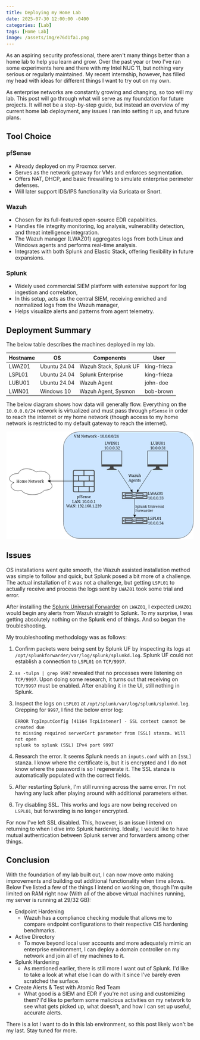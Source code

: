 ```yaml
---
title: Deploying my Home Lab
date: 2025-07-30 12:00:00 -0400
categories: [Lab]
tags: [Home Lab]
image: /assets/img/e76d1fa1.png
---
```


As an aspiring security professional, there aren't many things better than a
home lab to help you learn and grow. Over the past year or two I've ran some
experiments here and there with my Intel NUC 11, but nothing very serious or
regularly maintained. My recent internship, however, has filled my head with
ideas for different things I want to try out on my own.

As enterprise networks are constantly growing and changing, so too will my lab.
This post will go through what will serve as my foundation for future projects.
It will not be a step-by-step guide, but instead an overview of my current home
lab deployment, any issues I ran into setting it up, and future plans.

## Tool Choice

### pfSense

- Already deployed on my Proxmox server.
- Serves as the network gateway for VMs and enforces segmentation.
- Offers NAT, DHCP, and basic firewalling to simulate enterprise perimeter
  defenses.
- Will later support IDS/IPS functionality via Suricata or Snort.

### Wazuh

- Chosen for its full-featured open-source EDR capabilities.
- Handles file integrity monitoring, log analysis, vulnerability detection,
  and threat intelligence integration.
- The Wazuh manager (LWAZ01) aggregates logs from both Linux and Windows agents
  and performs real-time analysis.
- Integrates with both Splunk and Elastic Stack, offering flexibility in future
  expansions.

### Splunk

- Widely used commercial SIEM platform with extensive support for log ingestion
  and correlation,
- In this setup, acts as the central SIEM, receiving enriched and normalized
  logs from the Wazuh manager,
- Helps visualize alerts and patterns from agent telemetry.

## Deployment Summary

The below table describes the machines deployed in my lab.

| Hostname | OS | Components | User |
| --------------- | --------------- | --------------- | --------------- |
| LWAZ01 | Ubuntu 24.04 | Wazuh Stack, Splunk UF | king-frieza |
| LSPL01 | Ubuntu 24.04 | Splunk Enterprise | king-frieza |
| LUBU01 | Ubuntu 24.04 | Wazuh Agent | john-doe |
| LWIN01 | Windows 10 | Wazuh Agent, Sysmon | bob-brown |

The below diagram shows how data will generally flow. Everything on the
`10.0.0.0/24` network is virtualized and must pass through `pfSense` in order
to reach the internet or my home network (though access to my home network is
restricted to my default gateway to reach the internet).

![Home Lab Diagram](/assets/img/c2782f17.png)

## Issues

OS installations went quite smooth, the Wazuh assisted installation method was
simple to follow and quick, but Splunk posed a bit more of a challenge. The
actual installation of it was not a challenge, but getting `LSPL01` to actually
receive and process the logs sent by `LWAZ01` took some trial and error.

After installing the [Splunk Universal Forwarder][splunk-uf-doc] on `LWAZ01`, I
expected `LWAZ01` would begin any alerts from Wazuh straight to Splunk. To my
surprise, I was getting absolutely nothing on the Splunk end of things. And so
began the troubleshooting.

My troubleshooting methodology was as follows:

1. Confirm packets were being sent by Splunk UF by inspecting its logs at
   `/opt/splunkforwarder/var/log/splunk/splunkd.log`. Splunk UF could not
   establish a connection to `LSPL01` on `TCP/9997`.
2. `ss -tulpn | grep 9997` revealed that no processes were listening on
   `TCP/9997`. Upon doing some research, it turns out that receiving on `TCP/9997`
   must be enabled. After enabling it in the UI, still nothing in Splunk.
3. Inspect the logs on `LSPL01` at `/opt/splunk/var/log/splunk/splunkd.log`.
   Grepping for `9997`, I find the below error log:

   ```text
   ERROR TcpInputConfig [41164 TcpListener] - SSL context cannot be created due
   to missing required serverCert parameter from [SSL] stanza. Will not open
   splunk to splunk (SSL) IPv4 port 9997
   ```

4. Research the error. It seems Splunk needs an `inputs.conf` with an `[SSL]`
   stanza. I know where the certificate is, but it is encrypted and I do not
   know where the password is so I regenerate it. The SSL stanza is
   automatically populated with the correct fields.
5. After restarting Splunk, I'm still running across the same error. I'm not
   having any luck after playing around with additional parameters either.
6. Try disabling SSL. This works and logs are now being received on `LSPL01`,
   but forwarding is no longer encrypted.

For now I've left SSL disabled. This, however, is an issue I intend on
returning to when I dive into Splunk hardening. Ideally, I would like to have
mutual authentication between Splunk server and forwarders among other things.

## Conclusion

With the foundation of my lab built out, I can now move onto making
improvements and building out additional functionality when time allows. Below
I've listed a few of the things I intend on working on, though I'm quite
limited on RAM right now (With all of the above virtual machines running, my
server is running at 29/32 GB):

- Endpoint Hardening
  - Wazuh has a compliance checking module that allows me to compare endpoint
    configurations to their respective CIS hardening benchmarks.
- Active Directory
  - To move beyond local user accounts and more adequately mimic an enterprise
    environment, I can deploy a domain controller on my network and join all of
    my machines to it.
- Splunk Hardening
  - As mentioned earlier, there is still more I want out of Splunk. I'd like to
    take a look at what else I can do with it since I've barely even scratched
    the surface.
- Create Alerts & Test with Atomic Red Team
  - What good is a SIEM and EDR if you're not using and customizing them? I'd
    like to perform some malicious activities on my network to see what gets
    picked up, what doesn't, and how I can set up useful, accurate alerts.

There is a lot I want to do in this lab environment, so this post likely won't
be my last. Stay tuned for more.

[splunk-uf-doc]: https://docs.splunk.com/Documentation/Forwarder/latest/Forwarder/Abouttheuniversalforwarder
